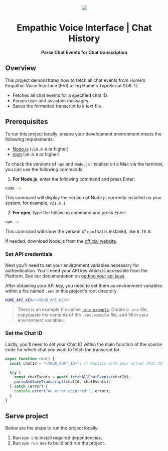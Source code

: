 <div align="center">
  <img src="https://storage.googleapis.com/hume-public-logos/hume/hume-banner.png">
  <h1>Empathic Voice Interface | Chat History</h1>
  <p>
    <strong>Parse Chat Events for Chat transcription</strong>
  </p>
</div>

## Overview

This project demonstrates how to fetch all chat events from Hume's Empathic Voice Interface (EVI) using Hume's TypeScript SDK. It:

- Fetches all chat events for a specified chat ID.
- Parses user and assistant messages.
- Saves the formatted transcript to a text file.

## Prerequisites

To run this project locally, ensure your development environment meets the following requirements:

- [Node.js](https://nodejs.org/en) (`v18.0.0` or higher)
- [npm](https://pnpm.io/installation) (`v8.0.0` or higher)

To check the versions of `npm` and `Node.js` installed on a Mac via the terminal, you can use the following commands:

1. **For Node.js**, enter the following command and press Enter:

```bash
node -v
```

This command will display the version of Node.js currently installed on your system, for example, `v21.6.1`.

2. **For npm**, type the following command and press Enter:

```bash
npm -v
```

This command will show the version of `npm` that is installed, like `8.10.0`.

If needed, download Node.js from the [official website](https://nodejs.org/en/).

### Set API credentials

Next you'll need to set your environment variables necessary for authentication. You'll need your API key which is accessible from the Platform. See our documentation on [getting your api keys](https://hume.docs.buildwithfern.com/docs/introduction/getting-your-api-key).

After obtaining your API key, you need to set them as environment variables within a file named `.env` in this project's root directory.

```sh
HUME_API_KEY="<YOUR_API_KEY>"
```

> There is an example file called [`.env.example`](https://github.com/HumeAI/hume-api-examples/blob/main/evi-typescript-example/.env.example). Create a `.env` file, copy/paste the contents of the `.env.example` file, and fill in your environment variables.

### Set the Chat ID

Lastly, you'll need to set your Chat ID within the main function of the source code for which chat you want to fetch the transcript for.

```TypeScript
async function run() {
  const chatId = "<YOUR_CHAT_ID>"; // Replace with your actual Chat ID

  try {
    const chatEvents = await fetchAllChatEvents(chatId);
    parseAndSaveTranscript(chatId, chatEvents);
  } catch (error) {
    console.error("An error occurred:", error);
  }
}
```

## Serve project

Below are the steps to run the project locally:

1. Run `npm i` to install required dependencies.
2. Run `npm run dev` to build and run the project.

